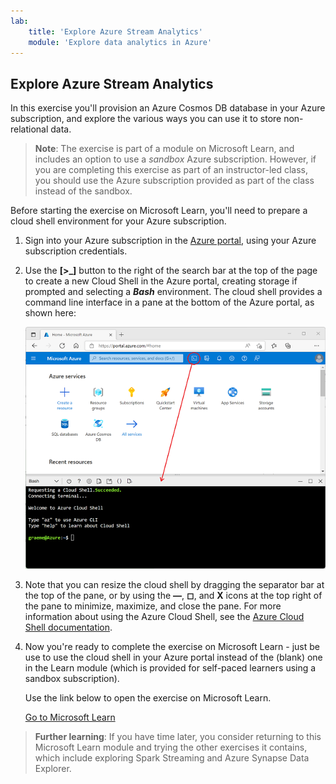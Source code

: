 ```yaml
---
lab:
    title: 'Explore Azure Stream Analytics'
    module: 'Explore data analytics in Azure'
---
```


## Explore Azure Stream Analytics

In this exercise you'll provision an Azure Cosmos DB database in your Azure subscription, and explore the various ways you can use it to store non-relational data.

> **Note**: The exercise is part of a module on Microsoft Learn, and includes an option to use a *sandbox* Azure subscription. However, if you are completing this exercise as part of an instructor-led class, you should use the Azure subscription provided as part of the class instead of the sandbox.

Before starting the exercise on Microsoft Learn, you'll need to prepare a cloud shell environment for your Azure subscription.

1. Sign into your Azure subscription in the [Azure portal](https://portal.azure.com), using your Azure subscription credentials.
2. Use the **[\>_]** button to the right of the search bar at the top of the page to create a new Cloud Shell in the Azure portal, creating storage if prompted and selecting a ***Bash*** environment. The cloud shell provides a command line interface in a pane at the bottom of the Azure portal, as shown here:

    ![Azure portal with a cloud shell pane](./images/cloud-shell.png)

3. Note that you can resize the cloud shell by dragging the separator bar at the top of the pane, or by using the **&#8212;**, **&#9723;**, and **X** icons at the top right of the pane to minimize, maximize, and close the pane. For more information about using the Azure Cloud Shell, see the [Azure Cloud Shell documentation](https://docs.microsoft.com/azure/cloud-shell/overview).

4. Now you're ready to complete the exercise on Microsoft Learn - just be use to use the cloud shell in your Azure portal instead of the (blank) one in the Learn module (which is provided for self-paced learners using a sandbox subscription).

    Use the link below to open the exercise on Microsoft Learn.

    [Go to Microsoft Learn](https://docs.microsoft.com/learn/modules/explore-fundamentals-data-visualization/5-exercise-power-bi)

> **Further learning**: If you have time later, you consider returning to this Microsoft Learn module and trying the other exercises it contains, which include exploring Spark Streaming and Azure Synapse Data Explorer.
